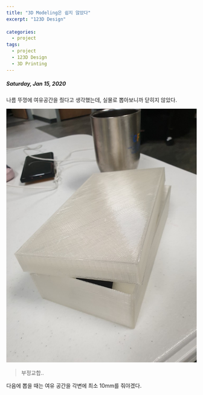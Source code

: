 ```yaml
---
title: "3D Modeling은 쉽지 않았다"
excerpt: "123D Design"

categories:
  - project
tags:
  - project
  - 123D Design
  - 3D Printing
---
```


##### Saturday, Jan 15, 2020

나름 뚜껑에 여유공간을 줬다고 생각했는데, 실물로 뽑아보니까 닫히지 않았다.



![](https://raw.githubusercontent.com/beeot/beeot.github.io/master/_docs/project/0115_3d_model_fail.JPG)

> 부정교합..



다음에 뽑을 때는 여유 공간을 각변에 최소 10mm를 줘야겠다.